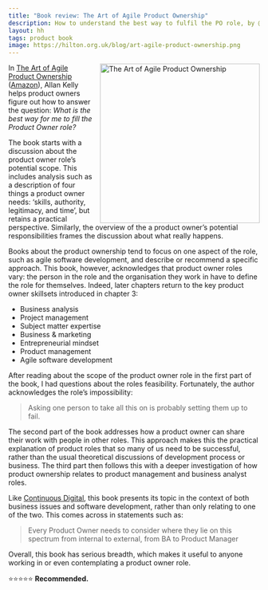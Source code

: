 ```yaml
---
title: "Book review: The Art of Agile Product Ownership"
description: How to understand the best way to fulfil the PO role, by @allankellynet
layout: hh
tags: product book
image: https://hilton.org.uk/blog/art-agile-product-ownership.png
---
```


<a href="https://www.allankellyassociates.co.uk/books/"><img src="art-agile-product-ownership.png" alt="The Art of Agile Product Ownership" style="width:320px;float:right;margin-left:1em"></a>

In [The Art of Agile Product Ownership](https://www.allankellyassociates.co.uk/books/)
([Amazon](https://www.amazon.co.uk/gp/product/1484251679/ref=as_li_tl?ie=UTF8&camp=1634&creative=6738&creativeASIN=1484251679&linkCode=as2&tag=allankelly-21&linkId=a8e84ba837a52a227c3cf82b6a07bed3)), Allan Kelly helps product owners figure out how to answer the question: 
_What is the best way for me to fill the Product Owner role?_

The book starts with a discussion about the product owner role’s potential scope.
This includes analysis such as a description of four things a product owner needs:
‘skills, authority, legitimacy, and time’, but retains a practical perspective.
Similarly, the overview of the a product owner’s potential responsibilities frames the discussion about what really happens.

Books about the product ownership tend to focus on one aspect of the role, such as agile software development, and describe or recommend a specific approach.
This book, however, acknowledges that product owner roles vary:
the person in the role and the organisation they work in have to define the role for themselves.
Indeed, later chapters return to the key product owner skillsets introduced in chapter 3:

* Business analysis
* Project management
* Subject matter expertise
* Business & marketing
* Entrepreneurial mindset
* Product management
* Agile software development

After reading about the scope of the product owner role in the first part of the book, I had questions about the roles feasibility.
Fortunately, the author acknowledges the role’s impossibility:

> Asking one person to take all this on is probably setting them up to fail.

The second part of the book addresses how a product owner can share their work with people in other roles.
This approach makes this the practical explanation of product roles that so many of us need to be successful, rather than the usual theoretical discussions of development process or business.
The third part then follows this with a deeper investigation of how product ownership relates to product management and business analyst roles.

Like [Continuous Digital](continuous-digital-review), this book presents its topic in the context of both business issues and software development, rather than only relating to one of the two.
This comes across in statements such as:

> Every Product Owner needs to consider where they lie on this spectrum from internal to external, from BA to Product Manager

Overall, this book has serious breadth, which makes it useful to anyone working in or even contemplating a product owner role.

⭐️⭐️⭐️⭐️⭐️ **Recommended.**

